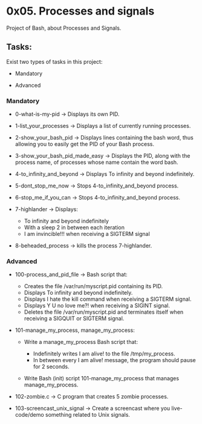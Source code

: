 # 0x05. Processes and signals

Project of Bash, about Processes and Signals.

## Tasks:

Exist two types of tasks in this project:

- Mandatory

- Advanced

### Mandatory

- 0-what-is-my-pid &rarr; Displays its own PID.

- 1-list_your_processes &rarr; Displays a list of currently running processes.

- 2-show_your_bash_pid &rarr; Displays lines containing the bash word, thus allowing you to easily get the PID of your Bash process.

- 3-show_your_bash_pid_made_easy &rarr; Displays the PID, along with the process name, of processes whose name contain the word bash.

- 4-to_infinity_and_beyond &rarr; Displays To infinity and beyond indefinitely.

- 5-dont_stop_me_now &rarr; Stops 4-to_infinity_and_beyond process.

- 6-stop_me_if_you_can &rarr; Stops 4-to_infinity_and_beyond process.

- 7-highlander &rarr; Displays:

	- To infinity and beyond indefinitely
	- With a sleep 2 in between each iteration
	- I am invincible!!! when receiving a SIGTERM signal

- 8-beheaded_process &rarr; kills the process 7-highlander.

### Advanced

- 100-process_and_pid_file &rarr; Bash script that:

	- Creates the file /var/run/myscript.pid containing its PID.
	- Displays To infinity and beyond indefinitely.
	- Displays I hate the kill command when receiving a SIGTERM signal.
	- Displays Y U no love me?! when receiving a SIGINT signal.
	- Deletes the file /var/run/myscript.pid and terminates itself when receiving a SIGQUIT or SIGTERM signal.

- 101-manage_my_process, manage_my_process:
	- Write a manage_my_process Bash script that:

		- Indefinitely writes I am alive! to the file /tmp/my_process.
		- In between every I am alive! message, the program should pause for 2 seconds.

	- Write Bash (init) script 101-manage_my_process that manages manage_my_process.

- 102-zombie.c &rarr; C program that creates 5 zombie processes.

- 103-screencast_unix_signal &rarr; Create a screencast where you live-code/demo something related to Unix signals.
